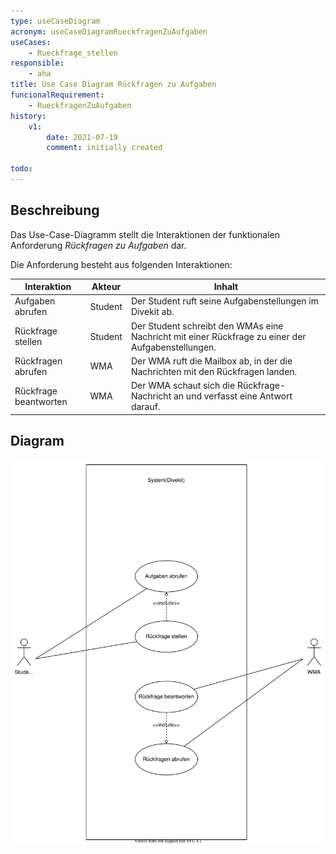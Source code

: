 ```yaml
---
type: useCaseDiagram
acronym: useCaseDiagramRueckfragenZuAufgaben
useCases:
    - Rueckfrage_stellen
responsible: 
    - aha
title: Use Case Diagram Rückfragen zu Aufgaben
funcionalRequirement: 
    - RueckfragenZuAufgaben
history:
    v1:
        date: 2021-07-19
        comment: initially created

todo:
---
```


## Beschreibung

Das Use-Case-Diagramm stellt die Interaktionen der funktionalen Anforderung _Rückfragen zu Aufgaben_ dar.

Die Anforderung besteht aus folgenden Interaktionen:

|Interaktion|Akteur|Inhalt|
|-----------|------|------|
|Aufgaben abrufen|Student|Der Student ruft seine Aufgabenstellungen im Divekit ab.|
|Rückfrage stellen|Student|Der Student schreibt den WMAs eine Nachricht mit einer Rückfrage zu einer der Aufgabenstellungen.|
|Rückfragen abrufen|WMA|Der WMA ruft die Mailbox ab, in der die Nachrichten mit den Rückfragen landen.|
|Rückfrage beantworten|WMA|Der WMA schaut sich die Rückfrage-Nachricht an und verfasst eine Antwort darauf.|

## Diagram

![useCaseDiagramRueckfragenZuAufgaben](./diagrams/useCaseRueckfragenZuAufgaben.svg)


